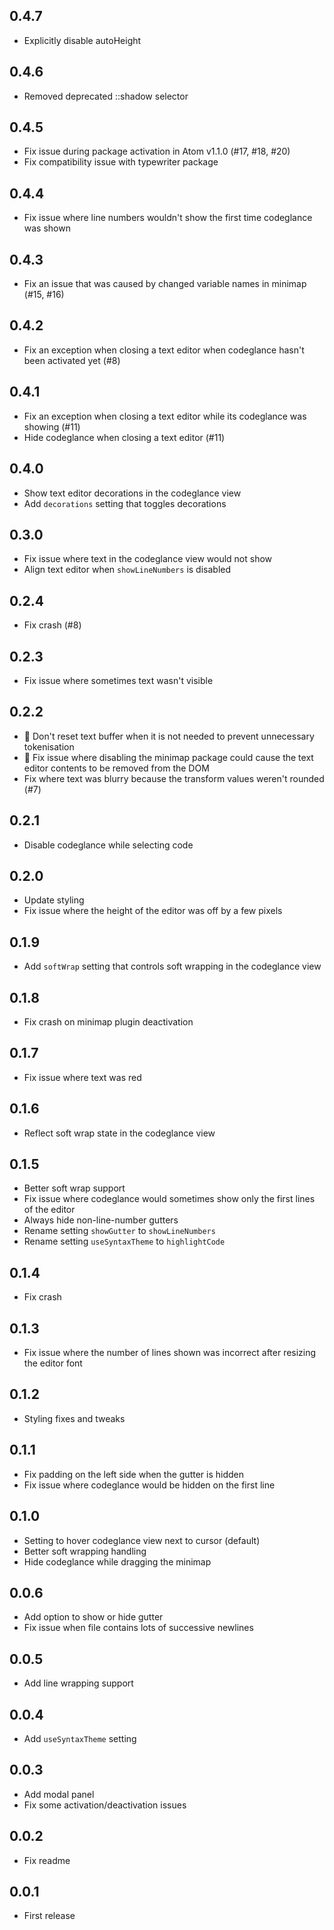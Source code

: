 ## 0.4.7
* Explicitly disable autoHeight

## 0.4.6
* Removed deprecated ::shadow selector

## 0.4.5
* Fix issue during package activation in Atom v1.1.0 (#17, #18, #20)
* Fix compatibility issue with typewriter package

## 0.4.4
* Fix issue where line numbers wouldn't show the first time codeglance was shown

## 0.4.3
* Fix an issue that was caused by changed variable names in minimap (#15, #16)

## 0.4.2
* Fix an exception when closing a text editor when codeglance hasn't been activated yet (#8)

## 0.4.1
* Fix an exception when closing a text editor while its codeglance was showing (#11)
* Hide codeglance when closing a text editor (#11)

## 0.4.0
* Show text editor decorations in the codeglance view
* Add `decorations` setting that toggles decorations

## 0.3.0
* Fix issue where text in the codeglance view would not show
* Align text editor when `showLineNumbers` is disabled

## 0.2.4
* Fix crash (#8)

## 0.2.3
* Fix issue where sometimes text wasn't visible

## 0.2.2
* :racehorse: Don't reset text buffer when it is not needed to prevent unnecessary tokenisation
* :bug: Fix issue where disabling the minimap package could cause the text editor contents to be removed from the DOM
* Fix where text was blurry because the transform values weren't rounded (#7)

## 0.2.1
* Disable codeglance while selecting code

## 0.2.0
* Update styling
* Fix issue where the height of the editor was off by a few pixels

## 0.1.9
* Add `softWrap` setting that controls soft wrapping in the codeglance view

## 0.1.8
* Fix crash on minimap plugin deactivation

## 0.1.7
* Fix issue where text was red

## 0.1.6
* Reflect soft wrap state in the codeglance view

## 0.1.5
* Better soft wrap support
* Fix issue where codeglance would sometimes show only the first lines of the editor
* Always hide non-line-number gutters
* Rename setting `showGutter` to `showLineNumbers`
* Rename setting `useSyntaxTheme` to `highlightCode`

## 0.1.4
* Fix crash

## 0.1.3
* Fix issue where the number of lines shown was incorrect after resizing the editor font

## 0.1.2
* Styling fixes and tweaks

## 0.1.1
* Fix padding on the left side when the gutter is hidden
* Fix issue where codeglance would be hidden on the first line

## 0.1.0
* Setting to hover codeglance view next to cursor (default)
* Better soft wrapping handling
* Hide codeglance while dragging the minimap

## 0.0.6
* Add option to show or hide gutter
* Fix issue when file contains lots of successive newlines

## 0.0.5
* Add line wrapping support

## 0.0.4
* Add `useSyntaxTheme` setting

## 0.0.3
* Add modal panel
* Fix some activation/deactivation issues

## 0.0.2
* Fix readme

## 0.0.1
* First release
